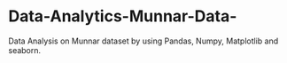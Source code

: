 # Data-Analytics-Munnar-Data-
Data Analysis on Munnar dataset by using Pandas, Numpy, Matplotlib and seaborn.
